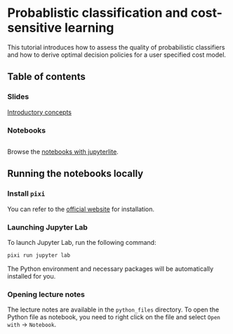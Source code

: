 # Probablistic classification and cost-sensitive learning

This tutorial introduces how to assess the quality of probabilistic classifiers
and how to derive optimal decision policies for a user specified cost model.

## Table of contents

### Slides

[Introductory concepts](https://docs.google.com/presentation/d/1EW3alaVuUKzk8aCWONxpBQQ1LqCmFHNixIwbnfgjuSA/edit?usp=sharing)

### Notebooks

```{tableofcontents}
```

Browse the [notebooks with jupyterlite](./jupyterlite).

## Running the notebooks locally

### Install `pixi`

You can refer to the [official website](https://pixi.sh/latest/#installation) for
installation.

### Launching Jupyter Lab

To launch Jupyter Lab, run the following command:

```bash
pixi run jupyter lab
```

The Python environment and necessary packages will be automatically installed for you.

### Opening lecture notes

The lecture notes are available in the `python_files` directory. To open the Python
file as notebook, you need to right click on the file and select
`Open with` -> `Notebook`.

